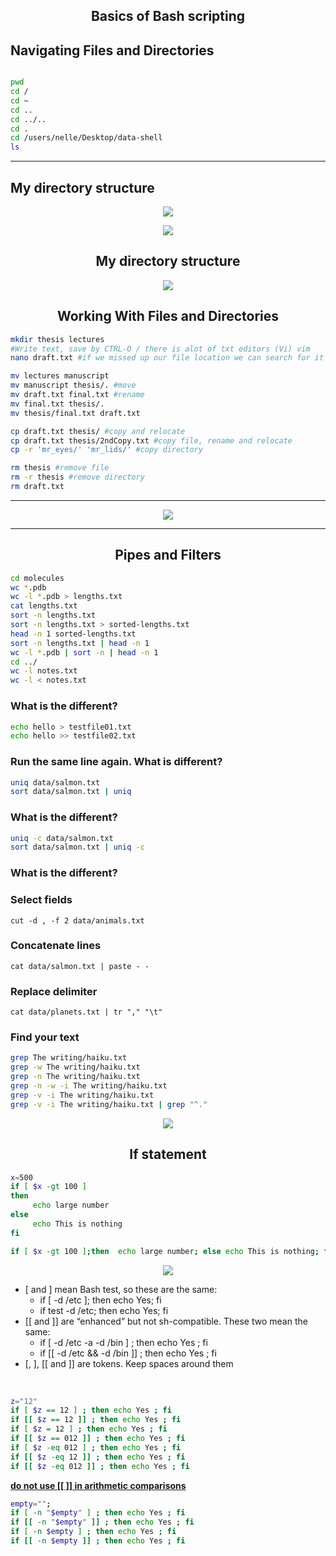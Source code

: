 <h2 align="center"> Basics of Bash scripting </h2>

<h2 align="left"> Navigating Files and Directories </h2>

```bash

pwd
cd /
cd ~
cd ..
cd ../..
cd .
cd /users/nelle/Desktop/data-shell
ls

```

<hr>

<h2 align="left"> My directory structure</h2>
<p align="center"><a href="#"><img src="./assets/2.png"></a></p>
<p align="center"><a href="#"><img src="./assets/3.png"></a></p>


<h2 align="center">My directory structure</h2>

<p align="center"><a href="#"><img src="./assets/4.png"></a></p>


<h2 align="center">Working With Files and Directories</h2>

```bash
mkdir thesis lectures
#Write text, save by CTRL-O / there is alot of txt editors (Vi) vim
nano draft.txt #if we missed up our file location we can search for it by locate

mv lectures manuscript
mv manuscript thesis/. #move
mv draft.txt final.txt #rename
mv final.txt thesis/.
mv thesis/final.txt draft.txt

cp draft.txt thesis/ #copy and relocate
cp draft.txt thesis/2ndCopy.txt #copy file, rename and relocate
cp -r 'mr_eyes/' 'mr_lids/' #copy directory

rm thesis #remove file
rm -r thesis #remove directory
rm draft.txt
```

<hr>

<p align="center"><a href="#"><img src="./assets/5.png"></a></p>

<hr>

<h2 align="center">Pipes and Filters</h2>

```bash
cd molecules
wc *.pdb
wc -l *.pdb > lengths.txt
cat lengths.txt
sort -n lengths.txt
sort -n lengths.txt > sorted-lengths.txt
head -n 1 sorted-lengths.txt
sort -n lengths.txt | head -n 1
wc -l *.pdb | sort -n | head -n 1
cd ../
wc -l notes.txt
wc -l < notes.txt
```
<b><h3>What is the different?</h3></b>

```bash
echo hello > testfile01.txt
echo hello >> testfile02.txt
```

<b><h3>Run the same line again. What is different?</h3></b>

```bash
uniq data/salmon.txt
sort data/salmon.txt | uniq
```

<b><h3>What is the different?</h3></b>


```bash
uniq -c data/salmon.txt
sort data/salmon.txt | uniq -c
```

<b><h3>What is the different?</h3></b>

<h3>Select fields</h3>

`cut -d , -f 2 data/animals.txt`


<h3>Concatenate lines</h3>

`cat data/salmon.txt | paste - -`

<h3>Replace delimiter</h3>

`cat data/planets.txt | tr "," "\t"`

<h3>Find your text</h3>

```bash
grep The writing/haiku.txt
grep -w The writing/haiku.txt
grep -n The writing/haiku.txt
grep -n -w -i The writing/haiku.txt
grep -v -i The writing/haiku.txt
grep -v -i The writing/haiku.txt | grep "^."
```

<p align="center"><a href="#"><img src="./assets/6.png"></a></p>


<h2 align="center">If statement</h2>

```bash
x=500
if [ $x -gt 100 ]
then
     echo large number
else
     echo This is nothing
fi
```

```bash
if [ $x -gt 100 ];then  echo large number; else echo This is nothing; fi
```

<p align="center"><a href="#"><img src="./assets/7.png"></a></p>

<ul>
<li>
  [ and ] mean Bash test, so these are the same:
  <ul>
    <li>if [ -d /etc ]; then echo Yes; fi</li>
    <li>if test -d /etc; then echo Yes; fi</li>
  </ul>
</li>

<li>
  [[ and ]] are “enhanced” but not sh-compatible. These two mean the same:
  <ul>
    <li>if [ -d /etc -a -d /bin ] ; then echo Yes ; fi</li>
    <li>if [[ -d /etc && -d /bin ]] ; then echo Yes ; fi</li>
  </ul>
</li>

<li>[, ], [[ and ]] are tokens. Keep spaces around them</li>
</ul>

<br>

```bash
z="12"
if [ $z == 12 ] ; then echo Yes ; fi
if [[ $z == 12 ]] ; then echo Yes ; fi
if [ $z = 12 ] ; then echo Yes ; fi
if [[ $z == 012 ]] ; then echo Yes ; fi
if [ $z -eq 012 ] ; then echo Yes ; fi
if [[ $z -eq 12 ]] ; then echo Yes ; fi
if [[ $z -eq 012 ]] ; then echo Yes ; fi
```

<b><u>do not use [[ ]] in arithmetic comparisons </u></b>

```bash
empty="";
if [ -n "$empty" ] ; then echo Yes ; fi
if [[ -n "$empty" ]] ; then echo Yes ; fi
if [ -n $empty ] ; then echo Yes ; fi
if [[ -n $empty ]] ; then echo Yes ; fi
```





